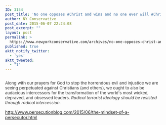 ```yaml
---
ID: 3154
post_title: 'No one opposes #Christ and wins and no one ever will #Christian #Faith #Pray #PrayWithoutCeasing'
author: NY Conservative
post_date: 2015-06-07 22:24:08
post_excerpt: ""
layout: post
permalink: >
  https://www.newyorkconservative.com/archives/no-one-opposes-christ-and-wins-and-no-one-ever-will-christian-faith-pray-praywithoutceasing/
published: true
aktt_notify_twitter:
  - 'yes'
aktt_tweeted:
  - "1"
---
```

<p><img src="http://www.newyorkconservative.com/wp-content/uploads/2015/06/060815_0223_Nooneoppose1.jpg" alt=""/>
	</p><p><span style="font-size:10pt"><span style="color:#333333">Along with our prayers for God to stop the horrendous evil and injustice we are seeing perpetuated against Christians (and others), we ought to also be audacious intercessors for the transformation of the world's most wicked, depraved, and obsessed leaders. <em>Radical terrorist ideology should be resisted through radical intercession.</em></span>
		</span></p><p><a href="http://www.persecutionblog.com/2015/06/the-mindset-of-a-persecutor.html">http://www.persecutionblog.com/2015/06/the-mindset-of-a-persecutor.html</a>
	</p>